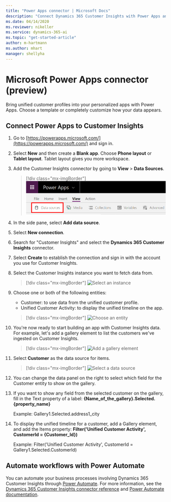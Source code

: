 ```yaml
---
title: "Power Apps connector | Microsoft Docs"
description: "Connect Dynamics 365 Customer Insights with Power Apps and Power Automate."
ms.date: 04/14/2020
ms.reviewer: nikeller
ms.service: dynamics-365-ai
ms.topic: "get-started-article"
author: m-hartmann
ms.author: mhart
manager: shellyha
---
```


# Microsoft Power Apps connector (preview)

Bring unified customer profiles into your personalized apps with Power Apps. Choose a template or completely customize how your data appears.

## Connect Power Apps to Customer Insights

1. Go to [https://powerapps.microsoft.com/](https://powerapps.microsoft.com/) and sign in.

2. Select **New** and then create a **Blank app**. Choose **Phone layout** or **Tablet layout**. Tablet layout gives you more workspace.

3. Add the Customer Insights connector by going to **View** > **Data Sources**.

   > [!div class="mx-imgBorder"]
   > ![Select View > Data sources](media/connector-powerapps2.png "Select View > Data sources")

4. In the side pane, select **Add data source**.

5. Select **New connection**.

6. Search for "Customer Insights" and select the **Dynamics 365 Customer Insights** connector.

7. Select **Create** to establish the connection and sign in with the account you use for Customer Insights.

8. Select the Customer Insights instance you want to fetch data from.

   > [!div class="mx-imgBorder"]
   > ![Select an instance](media/connector-powerapps7.png "Select an instance")

9. Choose one or both of the following entities:

   - Customer: to use data from the unified customer profile.
   - Unified Customer Activity: to display the unified timeline on the app.

   > [!div class="mx-imgBorder"]
   > ![Choose an entity](media/connector-powerapps8.png "Choose an entity")

10. You're now ready to start building an app with Customer Insights data. For example, let's add a gallery element to list the customers we've ingested on Customer Insights.

    > [!div class="mx-imgBorder"]
    > ![Add a gallery element](media/connector-powerapps9.png "Add a gallery element")

11. Select **Customer** as the data source for items.

    > [!div class="mx-imgBorder"]
    > ![Select a data source](media/connector-powerapps10.png "Select a data source")

12. You can change the data panel on the right to select which field for the Customer entity to show on the gallery.

13. If you want to show any field from the selected customer on the gallery, fill in the Text property of a label:  **{Name_of_the_gallery}.Selected.{property_name}**

    Example: Gallery1.Selected.address1_city

14. To display the unified timeline for a customer, add a Gallery element, and add the Items property: **Filter('Unified Customer Activity', CustomerId = {Customer_Id})**

    Example: Filter('Unified Customer Activity', CustomerId = Gallery1.Selected.CustomerId)

## Automate workflows with Power Automate

You can automate your business processes involving Dynamics 365 Customer Insights through [Power Automate](https://flow.microsoft.com/). For more information, see the [Dynamics 365 Customer Insights connector reference](https://docs.microsoft.com/connectors/customerinsights/) and [Power Automate documentation](https://docs.microsoft.com/power-automate/).
